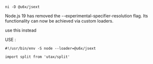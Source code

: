 ```
ni -D @u6x/jsext
```

Node.js 19 has removed the --experimental-specifier-resolution flag. Its functionality can now be achieved via custom loaders.

use this instead

USE :

```
#!/usr/bin/env -S node --loader=@u6x/jsext

import split from 'utax/split'
```
